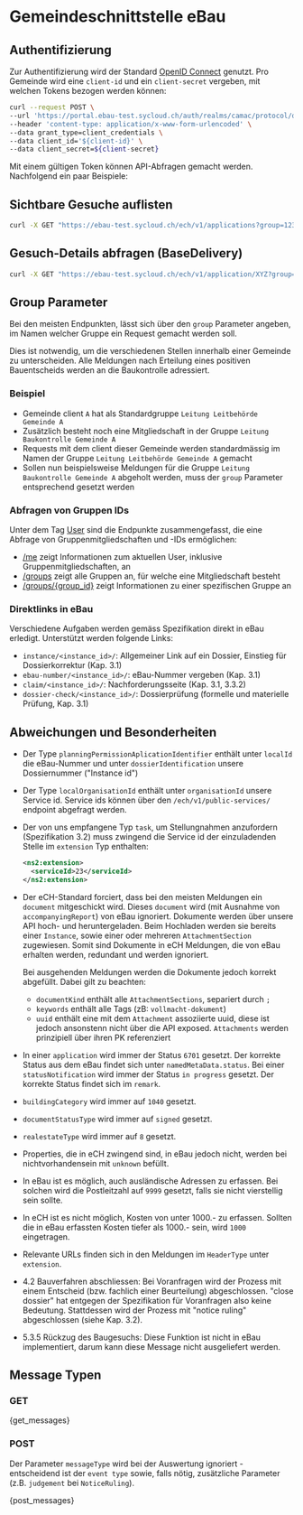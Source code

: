 # Gemeindeschnittstelle eBau

## Authentifizierung

Zur Authentifizierung wird der Standard [OpenID Connect](https://openid.net/connect/) genutzt. Pro Gemeinde wird eine `client-id` und ein `client-secret` vergeben, mit welchen Tokens bezogen werden können:

```bash
curl --request POST \
--url 'https://portal.ebau-test.sycloud.ch/auth/realms/camac/protocol/openid-connect/token' \
--header 'content-type: application/x-www-form-urlencoded' \
--data grant_type=client_credentials \
--data client_id='${client-id}' \
--data client_secret=${client-secret}
```

Mit einem gültigen Token können API-Abfragen gemacht werden. Nachfolgend ein paar Beispiele:

## Sichtbare Gesuche auflisten

```bash
curl -X GET "https://ebau-test.sycloud.ch/ech/v1/applications?group=123" -H "Authorization: Bearer ${TOKEN}"
```

## Gesuch-Details abfragen (BaseDelivery)

```bash
curl -X GET "https://ebau-test.sycloud.ch/ech/v1/application/XYZ?group=123" -H "Authorization: Bearer ${TOKEN}"
```

## Group Parameter

Bei den meisten Endpunkten, lässt sich über den `group` Parameter angeben, im Namen welcher Gruppe ein Request gemacht werden soll.

Dies ist notwendig, um die verschiedenen Stellen innerhalb einer Gemeinde zu unterscheiden. Alle Meldungen nach Erteilung eines positiven Bauentscheids werden an die Baukontrolle adressiert.

### Beispiel

 - Gemeinde client `A` hat als Standardgruppe `Leitung Leitbehörde Gemeinde A`
 - Zusätzlich besteht noch eine Mitgliedschaft in der Gruppe `Leitung Baukontrolle Gemeinde A`
 - Requests mit dem client dieser Gemeinde werden standardmässig im Namen der Gruppe `Leitung Leitbehörde Gemeinde A` gemacht
 - Sollen nun beispielsweise Meldungen für die Gruppe `Leitung Baukontrolle Gemeinde A` abgeholt werden, muss der `group` Parameter entsprechend gesetzt werden

### Abfragen von Gruppen IDs

Unter dem Tag [User](#/User) sind die Endpunkte zusammengefasst, die eine Abfrage von Gruppenmitgliedschaften und -IDs ermöglichen:

 - [/me](#/User/api_v1_me_read) zeigt Informationen zum aktuellen User, inklusive Gruppenmitgliedschaften, an
 - [/groups](#/User/api_v1_groups_list) zeigt alle Gruppen an, für welche eine Mitgliedschaft besteht
 - [/groups/{group_id}](#/User/api_v1_groups_read) zeigt Informationen zu einer spezifischen Gruppe an

### Direktlinks in eBau

Verschiedene Aufgaben werden gemäss Spezifikation direkt in eBau erledigt. Unterstützt werden folgende Links:

- `instance/<instance_id>/`: Allgemeiner Link auf ein Dossier, Einstieg für Dossierkorrektur (Kap. 3.1)
- `ebau-number/<instance_id>/`: eBau-Nummer vergeben (Kap. 3.1)
- `claim/<instance_id>/`: Nachforderungsseite (Kap. 3.1, 3.3.2)
- `dossier-check/<instance_id>/`: Dossierprüfung (formelle und materielle Prüfung, Kap. 3.1)

## Abweichungen und Besonderheiten

- Der Type `planningPermissionAplicationIdentifier` enthält unter `localId` die eBau-Nummer und unter `dossierIdentification` unsere Dossiernummer ("Instance id")

- Der Type `localOrganisationId` enthält unter `organisationId` unsere Service id. Service ids können über den `/ech/v1/public-services/` endpoint abgefragt werden.

- Der von uns empfangene Typ `task`, um Stellungnahmen anzufordern (Spezifikation 3.2) muss zwingend die Service id der einzuladenden Stelle im `extension` Typ enthalten:

    ```xml
    <ns2:extension>
      <serviceId>23</serviceId>
    </ns2:extension>
    ```

- Der eCH-Standard forciert, dass bei den meisten Meldungen ein `document` mitgeschickt wird. Dieses `document` wird (mit Ausnahme von `accompanyingReport`) von eBau ignoriert. Dokumente werden über unsere API hoch- und heruntergeladen. Beim Hochladen werden sie bereits einer `Instance`, sowie einer oder mehreren `AttachmentSection` zugewiesen. Somit sind Dokumente in eCH Meldungen, die von eBau erhalten werden, redundant und werden ignoriert.

  Bei ausgehenden Meldungen werden die Dokumente jedoch korrekt abgefüllt. Dabei gilt zu beachten:
   - `documentKind` enthält alle `AttachmentSections`, separiert durch `; `
   - `keywords` enthält alle Tags (zB: `vollmacht-dokument`)
   - `uuid` enthält eine mit dem `Attachment` assoziierte uuid, diese ist jedoch ansonstenn nicht über die API exposed. `Attachments` werden prinzipiell über ihren PK referenziert

- In einer `application` wird immer der Status `6701` gesetzt. Der korrekte Status aus dem eBau findet sich unter `namedMetaData.status`. Bei einer `statusNotification` wird immer der Status `in progress` gesetzt. Der korrekte Status findet sich im `remark`.

- `buildingCategory` wird immer auf `1040` gesetzt.

- `documentStatusType` wird immer auf `signed` gesetzt.

- `realestateType` wird immer auf `8` gesetzt.

- Properties, die in eCH zwingend sind, in eBau jedoch nicht, werden bei nichtvorhandensein mit `unknown` befüllt.

- In eBau ist es möglich, auch ausländische Adressen zu erfassen. Bei solchen wird die Postleitzahl auf `9999` gesetzt, falls sie nicht vierstellig sein sollte.

- In eCH ist es nicht möglich, Kosten von unter 1000.- zu erfassen. Sollten die in eBau erfassten Kosten tiefer als 1000.- sein, wird `1000` eingetragen.

- Relevante URLs finden sich in den Meldungen im `HeaderType` unter `extension`.

- 4.2 Bauverfahren abschliessen: Bei Voranfragen wird der Prozess mit einem Entscheid (bzw. fachlich einer Beurteilung) abgeschlossen. "close dossier" hat entgegen der Spezifikation für Voranfragen also keine Bedeutung. Stattdessen wird der Prozess mit "notice ruling" abgeschlossen (siehe Kap. 3.2).

- 5.3.5 Rückzug des Baugesuchs: Diese Funktion ist nicht in eBau implementiert, darum kann diese Message nicht ausgeliefert werden.

## Message Typen

### GET

{get_messages}

### POST

Der Parameter `messageType` wird bei der Auswertung ignoriert - entscheidend ist der `event type` sowie, falls nötig, zusätzliche Parameter (z.B. `judgement` bei `NoticeRuling`).

{post_messages}
